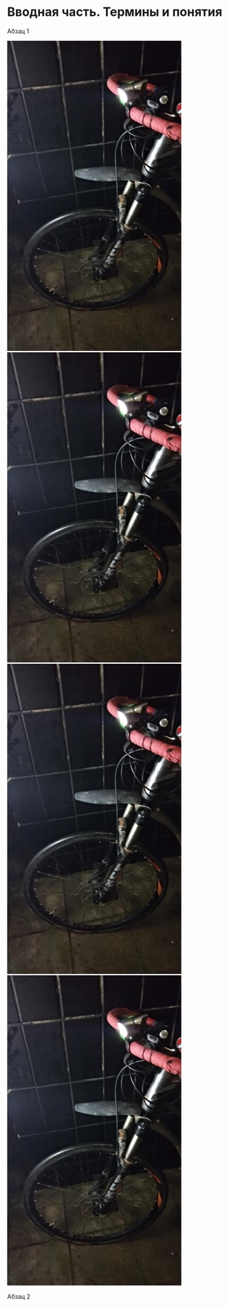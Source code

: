 # Вводная часть. Термины и понятия

Абзац 1

![](.gitbook/assets/ris1%20%281%29.jpg) ![](.gitbook/assets/ris1%20%282%29.jpg) ![](.gitbook/assets/ris1%20%283%29.jpg) ![](.gitbook/assets/ris1%20%284%29.jpg)

Абзац 2

